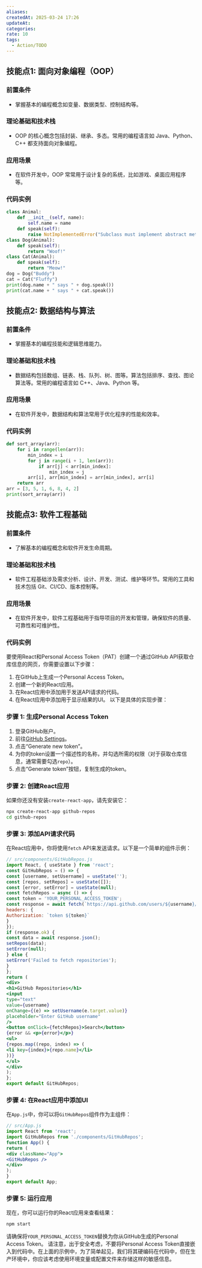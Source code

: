 ```yaml
---
aliases: 
createdAt: 2025-03-24 17:26
updateAt: 
categories: 
rate: 10
tags:
  - Action/TODO
---
```

## 技能点1: 面向对象编程（OOP）
### 前置条件
- 掌握基本的编程概念如变量、数据类型、控制结构等。
### 理论基础和技术栈
- OOP 的核心概念包括封装、继承、多态。常用的编程语言如 Java、Python、C++ 都支持面向对象编程。
### 应用场景
- 在软件开发中，OOP 常常用于设计复杂的系统，比如游戏、桌面应用程序等。
### 代码实例
```python
class Animal:
    def __init__(self, name):
        self.name = name
    def speak(self):
        raise NotImplementedError("Subclass must implement abstract method")
class Dog(Animal):
    def speak(self):
        return "Woof!"
class Cat(Animal):
    def speak(self):
        return "Meow!"
dog = Dog("Buddy")
cat = Cat("Fluffy")
print(dog.name + " says " + dog.speak())
print(cat.name + " says " + cat.speak())
```
## 技能点2: 数据结构与算法
### 前置条件
- 掌握基本的编程技能和逻辑思维能力。
### 理论基础和技术栈
- 数据结构包括数组、链表、栈、队列、树、图等。算法包括排序、查找、图论算法等。常用的编程语言如 C++、Java、Python 等。
### 应用场景
- 在软件开发中，数据结构和算法常用于优化程序的性能和效率。
### 代码实例
```python
def sort_array(arr):
    for i in range(len(arr)):
        min_index = i
        for j in range(i + 1, len(arr)):
            if arr[j] < arr[min_index]:
                min_index = j
        arr[i], arr[min_index] = arr[min_index], arr[i]
    return arr
arr = [3, 5, 1, 6, 8, 4, 2]
print(sort_array(arr))
```
## 技能点3: 软件工程基础
### 前置条件
- 了解基本的编程概念和软件开发生命周期。
### 理论基础和技术栈
- 软件工程基础涉及需求分析、设计、开发、测试、维护等环节。常用的工具和技术包括 Git、CI/CD、版本控制等。
### 应用场景
- 在软件开发中，软件工程基础用于指导项目的开发和管理，确保软件的质量、可靠性和可维护性。
### 代码实例
要使用React和Personal Access Token（PAT）创建一个通过GitHub API获取仓库信息的网页，你需要设置以下步骤：
1. 在GitHub上生成一个Personal Access Token。
2. 创建一个新的React应用。
3. 在React应用中添加用于发送API请求的代码。
4. 在React应用中添加用于显示结果的UI。
以下是具体的实现步骤：
### 步骤 1: 生成Personal Access Token
1. 登录GitHub账户。
2. 前往[GitHub Settings](https://github.com/settings/tokens)。
3. 点击“Generate new token”。
4. 为你的token设置一个描述性的名称，并勾选所需的权限（对于获取仓库信息，通常需要勾选`repo`）。
5. 点击“Generate token”按钮，复制生成的token。
### 步骤 2: 创建React应用
如果你还没有安装`create-react-app`，请先安装它：
```bash
npx create-react-app github-repos
cd github-repos
```
### 步骤 3: 添加API请求代码
在React应用中，你将使用`fetch` API来发送请求。以下是一个简单的组件示例：
```jsx
// src/components/GitHubRepos.js
import React, { useState } from 'react';
const GitHubRepos = () => {
const [username, setUsername] = useState('');
const [repos, setRepos] = useState([]);
const [error, setError] = useState(null);
const fetchRepos = async () => {
const token = 'YOUR_PERSONAL_ACCESS_TOKEN';
const response = await fetch(`https://api.github.com/users/${username}/repos`, {
headers: {
Authorization: `token ${token}`
}
});
if (response.ok) {
const data = await response.json();
setRepos(data);
setError(null);
} else {
setError('Failed to fetch repositories');
}
};
return (
<div>
<h1>GitHub Repositories</h1>
<input
type="text"
value={username}
onChange={(e) => setUsername(e.target.value)}
placeholder="Enter GitHub username"
/>
<button onClick={fetchRepos}>Search</button>
{error && <p>{error}</p>}
<ul>
{repos.map((repo, index) => (
<li key={index}>{repo.name}</li>
))}
</ul>
</div>
);
};
export default GitHubRepos;
```
### 步骤 4: 在React应用中添加UI
在`App.js`中，你可以将`GitHubRepos`组件作为主组件：
```jsx
// src/App.js
import React from 'react';
import GitHubRepos from './components/GitHubRepos';
function App() {
return (
<div className="App">
<GitHubRepos />
</div>
);
}
export default App;
```
### 步骤 5: 运行应用
现在，你可以运行你的React应用来查看结果：
```bash
npm start
```
请确保将`YOUR_PERSONAL_ACCESS_TOKEN`替换为你从GitHub生成的Personal Access Token。
请注意，出于安全考虑，不要将Personal Access Token直接嵌入到代码中。在上面的示例中，为了简单起见，我们将其硬编码在代码中，但在生产环境中，你应该考虑使用环境变量或配置文件来存储这样的敏感信息。